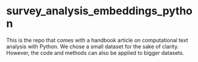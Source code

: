 # survey_analysis_embeddings_python

This is the repo that comes with a handbook article on computational text analysis with Python. We chose a small dataset for the sake of clarity. However, the code and methods can also be applied to bigger datasets.
